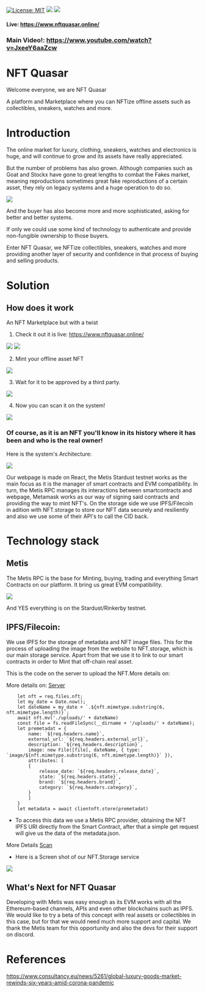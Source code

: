 [![License: MIT](https://img.shields.io/badge/License-MIT-yellow.svg)](https://opensource.org/licenses/MIT) [<img src="https://img.shields.io/badge/View-Website-blue">](https://www.nftquasar.online/) [<img src="https://img.shields.io/badge/View-Video-red">](https://www.youtube.com/watch?v=JxeeY6aaZcw)

#### Live: https://www.nftquasar.online/
### Main Video!: https://www.youtube.com/watch?v=JxeeY6aaZcw

# NFT Quasar

Welcome everyone, we are NFT Quasar

A platform and Marketplace where you can NFTize offline assets such as collectibles, sneakers, watches and more.

# Introduction

The online market for luxury, clothing, sneakers, watches and electronics is huge, and will continue to grow and its assets have really appreciated.

But the number of problems has also grown. Although companies such as Goat and Stockx have gone to great lengths to combat the Fakes market, meaning reproductions sometimes great fake reproductions of a certain asset, they rely on legacy systems and a huge operation to do so.

<img src="https://www.consultancy.eu/illustrations/news/detail/2020-11-19-095145419-Personal-luxury-goods-market-by-generation-_-Personal-luxury-goods-market-by-channel.jpg"> 


And the buyer has also become more and more sophisticated, asking for better and better systems. 

If only we could use some kind of technology to authenticate and provide non-fungible ownership to those buyers.

Enter NFT Quasar, we NFTize collectibles, sneakers, watches and more providing another layer of security and confidence in that process of buying and selling products.

# Solution 

## How does it work

An NFT Marketplace but with a twist

1. Check it out it is live: https://www.nftquasar.online/

<img src="https://i.ibb.co/YZWb9r7/Screenshot-from-2021-12-08-00-30-49.png">

<img src="https://i.ibb.co/92Dv6RT/marketplace.png">

2. Mint your offline asset NFT

<img src="https://i.ibb.co/XkBz44J/minto.png">

3. Wait for it to be approved by a third party.

<img src="https://i.ibb.co/k6wLjmf/vlcsnap-2021-12-08-03h26m08s865.png">

4. Now you can scan it on the system!

<img src="https://i.ibb.co/DMq8kk5/approved.png">

### Of course, as it is an NFT you'll know in its history where it has been and who is the real owner!


Here is the system's Architecture:

<img src="https://i.ibb.co/26mPX3k/NFT-Quasar-Diagram.png">

Our webpage is made on React, the Metis Stardust testnet works as the main focus as it is the manager of smart contracts and EVM compatibility. In turn, the Metis RPC manages its interactions between smartcontracts and webpage, Metamask works as our way of signing said contracts and providing the way to mint NFT's. On the storage side we use IPFS/Filecoin in adition with NFT.storage to store our NFT data securely and resiliently and also we use some of their API's to call the CID back.

# Technology stack

## Metis

The Metis RPC is the base for Minting, buying, trading and everything Smart Contracts on our platform. It bring us great EVM compatibility.

<img src="https://i.ibb.co/BZqq35Y/image.png">

And YES everything is on the Stardust/Rinkerby testnet.

## IPFS/Filecoin:

We use IPFS for the storage of metadata and NFT image files.
This for the process of uploading the image from the website to NFT.storage, which is our main storage service. Apart from that we use it to link to our smart contracts in order to Mint that off-chain real asset.

This is the code on the server to upload the NFT.More details on:

More details on: [Server](./Server/serverv3.js)

        let nft = req.files.nft;
        let my_date = Date.now();
        let dateName = my_date + `.${nft.mimetype.substring(6, nft.mimetype.length)}`;
        await nft.mv('./uploads/' + dateName)
        const file = fs.readFileSync(__dirname + '/uploads/' + dateName);
        let premetadat = {
            name: `${req.headers.name}`,
            external_url: `${req.headers.external_url}`,
            description: `${req.headers.description}`,
            image: new File([file], dateName, { type: `image/${nft.mimetype.substring(6, nft.mimetype.length)}` }),
            attributes: [
            {
                release_date: `${req.headers.release_date}`,
                state: `${req.headers.state}`,
                brand: `${req.headers.brand}`,
                category: `${req.headers.category}`,
            }
            ]
        }
        let metadata = await clientnft.store(premetadat)

- To access this data we use a Metis RPC provider, obtaining the NFT IPFS URI directly from the Smart Contract, after that a simple get request will give us the data of the metadata.json.

More Details [Scan](./WebPage/src/pages/scan.js)


- Here is a Screen shot of our NFT.Storage service

<img src="https://i.ibb.co/pwxkPHC/image.png">

## What's Next for NFT Quasar

Developing with Metis was easy enough as its EVM works with all the Ethereum-based channels, APIs and even other blockchains such as IPFS.
We would like to try a beta of this concept with real assets or collectibles in this case, but for that we would need much more support and capital. We thank the Metis team for this opportunity and also the devs for their support on discord.

# References

https://www.consultancy.eu/news/5261/global-luxury-goods-market-rewinds-six-years-amid-corona-pandemic
